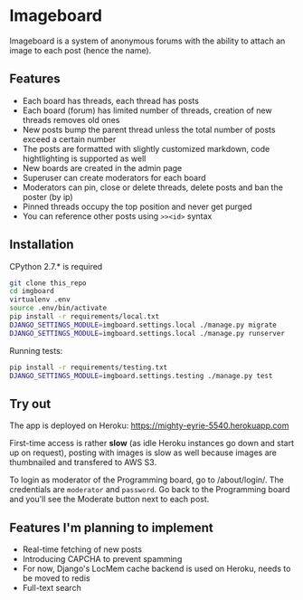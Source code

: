 # Imageboard
Imageboard is a system of anonymous forums with the ability to attach an image to each post (hence the name).

## Features
- Each board has threads, each thread has posts
- Each board (forum) has limited number of threads, creation of new threads removes old ones
- New posts bump the parent thread unless the total number of posts exceed a certain number
- The posts are formatted with slightly customized markdown, code hightlighting is   supported as well
- New boards are created in the admin page
- Superuser can create moderators for each board
- Moderators can pin, close or delete threads, delete posts and ban the poster (by ip)
- Pinned threads occupy the top position and never get purged
- You can reference other posts using `>><id>` syntax

## Installation
CPython 2.7.* is required
```sh
git clone this_repo
cd imgboard
virtualenv .env
source .env/bin/activate
pip install -r requirements/local.txt
DJANGO_SETTINGS_MODULE=imgboard.settings.local ./manage.py migrate
DJANGO_SETTINGS_MODULE=imgboard.settings.local ./manage.py runserver
```
Running tests:
```sh
pip install -r requirements/testing.txt
DJANGO_SETTINGS_MODULE=imgboard.settings.testing ./manage.py test
```

## Try out
The app is deployed on Heroku: https://mighty-eyrie-5540.herokuapp.com

First-time access is rather **slow** (as idle Heroku instances go down and start up on request), posting with images is slow as well because images are thumbnailed and transfered to AWS S3.

To login as moderator of the Programming board, go to /about/login/. The credentials are `moderator` and `password`. Go back to the Programming board and you'll see the Moderate button next to each post.

## Features I'm planning to implement
- Real-time fetching of new posts
- Introducing CAPCHA to prevent spamming
- For now, Django's LocMem cache backend is used on Heroku, needs to be moved to redis
- Full-text search